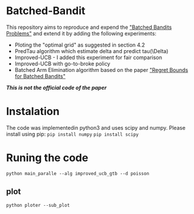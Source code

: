 # Batched-Bandit
This repository aims to reproduce and expend the   ["Batched Bandits Problems"](https://arxiv.org/pdf/1505.00369.pdf "Batched Bandits Problems") and extend it by adding the following experiments:
- Ploting the "optimal grid" as suggested in section 4.2
- PredTau algorithm which estimate delta and predict tau(\Delta) 
- Improved-UCB - I added this experiment for fair comparison
- Improved-UCB with go-to-broke policy
- Batched Arm Elimination algorithm based on the paper ["Regret Bounds for Batched Bandits"](https://arxiv.org/pdf/1910.04959.pdf "Regret Bounds for Batched Bandits")

***This is not the official code of the paper***

# Instalation
The code was implementedin python3 and uses scipy and numpy. Please install using pip:
```pip install numpy```
```pip install scipy```

# Runing the code
```python main_paralle --alg improved_ucb_gtb --d poisson```

## plot
```python ploter --sub_plot```


